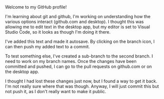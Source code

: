 Welcome to my GitHub profile!

I'm learning about git and github, I'm working on understanding how the various options interact (github.com and desktop). I thought this was allowing me to edit text in the desktop app, but my editor is set to Visual Studio Code, so it looks as though I'm doing it there. 

I've added this text and made it autosave. By clicking on the branch icon, I can then push my added text to a commit.

To test something else, I've created a sub-branch to the second branch. I need to work on my branch names. Once the changes have been committed and pushed, I can go to the pull requests on github.com or on the desktop app. 

I thought I had lost these changes just now, but I found a way to get it back. I'm not really sure where that was though. Anyway, I will just commit this but not push it, as I don't really want to make it public.
